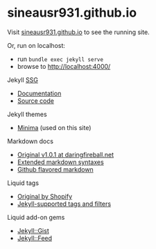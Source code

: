 # sineausr931.github.io

Visit <a href="//sineausr931.github.io">sineausr931.github.io</a> to see the running site.

Or, run on localhost:

* run `bundle exec jekyll serve`
* browse to [http://localhost:4000/](http://localhost:4000/)

Jekyll [SSG](https://en.wikipedia.org/wiki/Web_template_system#Static_site_generators)

* [Documentation](https://jekyllrb.com/docs/)
* [Source code](https://github.com/jekyll/jekyll)

Jekyll themes

* [Minima](https://github.com/jekyll/minima) (used on this site)

Markdown docs

* [Original v1.0.1 at daringfireball.net](https://daringfireball.net/projects/markdown/)
* [Extended markdown syntaxes](https://www.markdownguide.org/extended-syntax/)
* [Github flavored markdown](https://github.github.com/gfm/)

Liquid tags

* [Original by Shopify](https://shopify.github.io/liquid/)
* [Jekyll-supported tags and filters](https://jekyllrb.com/docs/liquid/)

Liquid add-on gems

* [Jekyll::Gist](https://github.com/jekyll/jekyll-gist)
* [Jekyll::Feed](https://github.com/jekyll/jekyll-feed)
